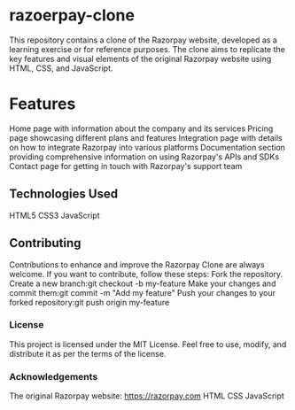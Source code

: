 # razoerpay-clone
This repository contains a clone of the Razorpay website, developed as a learning exercise or for reference purposes. The clone aims to replicate the key features and visual elements of the original Razorpay website using HTML, CSS, and JavaScript.

# Features

Home page with information about the company and its services
Pricing page showcasing different plans and features
Integration page with details on how to integrate Razorpay into various platforms
Documentation section providing comprehensive information on using Razorpay's APIs and SDKs
Contact page for getting in touch with Razorpay's support team

## Technologies Used

HTML5
CSS3
JavaScript

## Contributing

Contributions to enhance and improve the Razorpay Clone are always welcome. If you want to contribute, follow these steps:
Fork the repository.
Create a new branch:git checkout -b my-feature
Make your changes and commit them:git commit -m "Add my feature"
Push your changes to your forked repository:git push origin my-feature

### License
This project is licensed under the MIT License. Feel free to use, modify, and distribute it as per the terms of the license.

### Acknowledgements
The original Razorpay website: https://razorpay.com
HTML
CSS
JavaScript

